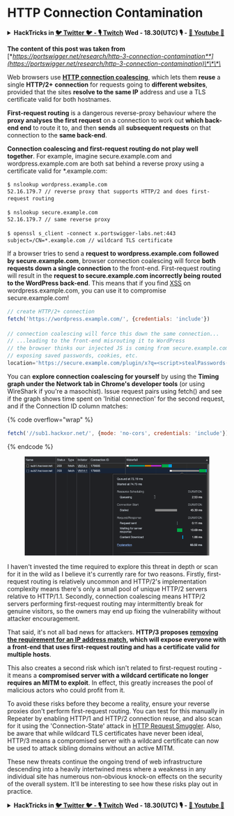 # HTTP Connection Contamination

<details>

<summary><strong>HackTricks in </strong><a href="https://twitter.com/carlospolopm"><strong>🐦 Twitter 🐦 - </strong></a><a href="https://www.twitch.tv/hacktricks_live/schedule"><strong>🎙️ Twitch</strong></a> <strong>Wed - 18.30(UTC) 🎙️ - </strong> <a href="https://www.youtube.com/@hacktricks_LIVE"><strong>🎥 Youtube 🎥</strong></a></summary>

* Do you work in a **cybersecurity company**? Do you want to see your **company advertised in HackTricks**? or do you want to have access to the **latest version of the PEASS or download HackTricks in PDF**? Check the [**SUBSCRIPTION PLANS**](https://github.com/sponsors/carlospolop)!
* Discover [**The PEASS Family**](https://opensea.io/collection/the-peass-family), our collection of exclusive [**NFTs**](https://opensea.io/collection/the-peass-family)
* Get the [**official PEASS & HackTricks swag**](https://peass.creator-spring.com)
* **Join the** [**💬**](https://emojipedia.org/speech-balloon/) [**Discord group**](https://discord.gg/hRep4RUj7f) or the [**telegram group**](https://t.me/peass) or **follow** me on **Twitter** [**🐦**](https://github.com/carlospolop/hacktricks/tree/7af18b62b3bdc423e11444677a6a73d4043511e9/\[https:/emojipedia.org/bird/README.md)[**@carlospolopm**](https://twitter.com/carlospolopm)**.**
* **Share your hacking tricks by submitting PRs to the** [**hacktricks repo**](https://github.com/carlospolop/hacktricks) **and** [**hacktricks-cloud repo**](https://github.com/carlospolop/hacktricks-cloud).

</details>

**The content of this post was taken from** [**https://portswigger.net/research/http-3-connection-contamination**](https://portswigger.net/research/http-3-connection-contamination)\*\*\*\*

Web browsers use [**HTTP connection coalescing**](https://daniel.haxx.se/blog/2016/08/18/http2-connection-coalescing), which lets them **reuse** a single **HTTP/2+** **connection** for requests going to **different websites**, provided that the sites **resolve to the same IP** address and use a TLS certificate valid for both hostnames.

**First-request routing** is a dangerous reverse-proxy behaviour where the **proxy analyses the first request** on a connection to work out **which back-end end** to route it to, and then **sends** all **subsequent requests** on that connection to the **same back-end**.

**Connection coalescing and first-request routing do not play well together**. For example, imagine secure.example.com and wordpress.example.com are both sat behind a reverse proxy using a certificate valid for \*.example.com:

```shell-session
$ nslookup wordpress.example.com
52.16.179.7 // reverse proxy that supports HTTP/2 and does first-request routing

$ nslookup secure.example.com
52.16.179.7 // same reverse proxy

$ openssl s_client -connect x.portswigger-labs.net:443
subject=/CN=*.example.com // wildcard TLS certificate
```

If a browser tries to send a **request to wordpress.example.com** **followed by secure.example.com**, browser connection coalescing will force **both requests down a single connection** to the front-end. First-request routing will result in the **request to secure.example.com incorrectly being routed to the WordPress back-end**. This means that if you find [XSS](https://portswigger.net/web-security/cross-site-scripting) on wordpress.example.com, you can use it to compromise secure.example.com!

```javascript
// create HTTP/2+ connection
fetch('https://wordpress.example.com/', {credentials: 'include'})

// connection coalescing will force this down the same connection...
// ...leading to the front-end misrouting it to WordPress
// the browser thinks our injected JS is coming from secure.example.com
// exposing saved passwords, cookies, etc.
location='https://secure.example.com/plugin/x?q=<script>stealPasswords()'
```

You can **explore connection coalescing for yourself** by using the **Timing graph under the Network tab in Chrome's developer tools** (or using WireShark if you're a masochist). Issue request pairs using fetch() and see if the graph shows time spent on 'Initial connection' for the second request, and if the Connection ID column matches:

{% code overflow="wrap" %}
```javascript
fetch('//sub1.hackxor.net/', {mode: 'no-cors', credentials: 'include'}).then(()=>{ fetch('//sub2.hackxor.net/', {mode: 'no-cors', credentials: 'include'}) })
```
{% endcode %}

<figure><img src="../.gitbook/assets/image (1) (1) (3).png" alt=""><figcaption></figcaption></figure>

I haven't invested the time required to explore this threat in depth or scan for it in the wild as I believe it's currently rare for two reasons. Firstly, first-request routing is relatively uncommon and HTTP/2's implementation complexity means there's only a small pool of unique HTTP/2 servers relative to HTTP/1.1. Secondly, connection coalescing means HTTP/2 servers performing first-request routing may intermittently break for genuine visitors, so the owners may end up fixing the vulnerability without attacker encouragement.

That said, it's not all bad news for attackers. **HTTP/3 proposes** [**removing the requirement for an IP address match**](https://www.rfc-editor.org/rfc/rfc9114.html#name-connection-reuse)**, which will expose everyone with a front-end that uses first-request routing and has a certificate valid for multiple hosts**.

This also creates a second risk which isn't related to first-request routing - it means a **compromised server with a wildcard certificate no longer requires an MITM to exploit**. In effect, this greatly increases the pool of malicious actors who could profit from it.

To avoid these risks before they become a reality, ensure your reverse proxies don't perform first-request routing. You can test for this manually in Repeater by enabling HTTP/1 and HTTP/2 connection reuse, and also scan for it using the 'Connection-State' attack in [HTTP Request Smuggler](https://github.com/PortSwigger/http-request-smuggler). Also, be aware that while wildcard TLS certificates have never been ideal, HTTP/3 means a compromised server with a wildcard certificate can now be used to attack sibling domains without an active MITM.

These new threats continue the ongoing trend of web infrastructure descending into a heavily intertwined mess where a weakness in any individual site has numerous non-obvious knock-on effects on the security of the overall system. It'll be interesting to see how these risks play out in practice.

<details>

<summary><strong>HackTricks in </strong><a href="https://twitter.com/carlospolopm"><strong>🐦 Twitter 🐦 - </strong></a><a href="https://www.twitch.tv/hacktricks_live/schedule"><strong>🎙️ Twitch</strong></a> <strong>Wed - 18.30(UTC) 🎙️ - </strong> <a href="https://www.youtube.com/@hacktricks_LIVE"><strong>🎥 Youtube 🎥</strong></a></summary>

* Do you work in a **cybersecurity company**? Do you want to see your **company advertised in HackTricks**? or do you want to have access to the **latest version of the PEASS or download HackTricks in PDF**? Check the [**SUBSCRIPTION PLANS**](https://github.com/sponsors/carlospolop)!
* Discover [**The PEASS Family**](https://opensea.io/collection/the-peass-family), our collection of exclusive [**NFTs**](https://opensea.io/collection/the-peass-family)
* Get the [**official PEASS & HackTricks swag**](https://peass.creator-spring.com)
* **Join the** [**💬**](https://emojipedia.org/speech-balloon/) [**Discord group**](https://discord.gg/hRep4RUj7f) or the [**telegram group**](https://t.me/peass) or **follow** me on **Twitter** [**🐦**](https://github.com/carlospolop/hacktricks/tree/7af18b62b3bdc423e11444677a6a73d4043511e9/\[https:/emojipedia.org/bird/README.md)[**@carlospolopm**](https://twitter.com/carlospolopm)**.**
* **Share your hacking tricks by submitting PRs to the** [**hacktricks repo**](https://github.com/carlospolop/hacktricks) **and** [**hacktricks-cloud repo**](https://github.com/carlospolop/hacktricks-cloud).

</details>
